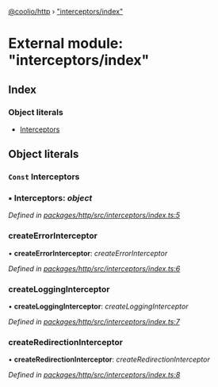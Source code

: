 [@coolio/http](../README.md) › ["interceptors/index"](_interceptors_index_.md)

# External module: "interceptors/index"

## Index

### Object literals

* [Interceptors](_interceptors_index_.md#const-interceptors)

## Object literals

### `Const` Interceptors

### ▪ **Interceptors**: *object*

*Defined in [packages/http/src/interceptors/index.ts:5](https://github.com/headline-1/coolio/blob/32658f8/packages/http/src/interceptors/index.ts#L5)*

###  createErrorInterceptor

• **createErrorInterceptor**: *createErrorInterceptor*

*Defined in [packages/http/src/interceptors/index.ts:6](https://github.com/headline-1/coolio/blob/32658f8/packages/http/src/interceptors/index.ts#L6)*

###  createLoggingInterceptor

• **createLoggingInterceptor**: *createLoggingInterceptor*

*Defined in [packages/http/src/interceptors/index.ts:7](https://github.com/headline-1/coolio/blob/32658f8/packages/http/src/interceptors/index.ts#L7)*

###  createRedirectionInterceptor

• **createRedirectionInterceptor**: *createRedirectionInterceptor*

*Defined in [packages/http/src/interceptors/index.ts:8](https://github.com/headline-1/coolio/blob/32658f8/packages/http/src/interceptors/index.ts#L8)*
